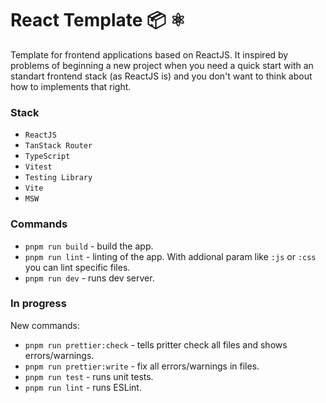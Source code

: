 # React Template 📦 ⚛️

Template for frontend applications based on ReactJS. It inspired by problems of beginning a new project when you need a quick start with an standart frontend stack (as ReactJS is) and you don't want to think about how to implements that right.

### Stack

- `ReactJS`
- `TanStack Router`
- `TypeScript`
- `Vitest`
- `Testing Library`
- `Vite`
- `MSW`

### Commands

- `pnpm run build` - build the app.
- `pnpm run lint` - linting of the app. With addional param like `:js` or `:css` you can lint specific files.
- `pnpm run dev` - runs dev server.

### In progress

New commands:

- `pnpm run prettier:check` - tells pritter check all files and shows errors/warnings.
- `pnpm run prettier:write` - fix all errors/warnings in files.
- `pnpm run test` - runs unit tests.
- `pnpm run lint` - runs ESLint.
